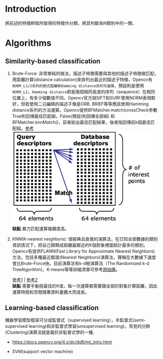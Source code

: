# Introduction

將前述的特徵粹取所取得的特徵作分類，將其判斷為N類別中的一類，

# Algorithms
## Similarity-based classification

1. Brute-Force:
   非常單純的做法，描述子特徵需要與其他的描述子特徵做匹配，用距離計算(distance calculation)來排列出最近的描述子特徵，Opencv有`NORM_L1/2系列的歐式距離和Hamming distance系列可選擇`，預設則是使用`NORM_L2`，`Hamming distance`即是兩個相同長度的序列（sequence）在相同位置上，有多少個數值不同。Opencv官方說SIFT和SURF使用NORM表現較好，但若使用二元編碼的描述子像是ORB, BRIEF等等應該使用Hamming distance系列的方法運算。Opencv提供BFMatcher.match(crossCheck參數True則回傳最佳匹配組，False(預設)則回傳全部組) 和BFMatcher.knnMatch()，前者給出最佳匹配結果，後者指回傳前k個最佳匹配組。[參考](https://docs.opencv.org/4.5.3/d2/de8/group__core__array.html#ggad12cefbcb5291cf958a85b4b67b6149fa7bacbe84d400336a8f26297d8e80e3a2)
   <img src="./assets/Brute_Force.png" width="500" />
   **缺點**
   暴力匹配運算複雜度高。


2. KNN(K-nearest neighbors):
   很經典且直覺的演算法，在已知全部數據的類別資訊情況下，把自己歸類成距離最鄰近的K個對象裡面統計最多的類別。Opencv有提供FLANN(Fast Library for Approximate Nearest Neighbors)方法，包括多種最近鄰居(Nearest Neighbors)演算法，聲稱在大數據下速度會比Brute-Force快。目前演算法有k-d樹演算法（The Randomized k-d TreeAlgorithm)，K-means等等詳細清單可參考[原始碼](https://github.com/opencv/opencv/pull/8245)。

   [參考1](https://docs.opencv.org/4.5.0/dc/dc3/tutorial_py_matcher.html) |
   [參考2](https://opencv24-python-tutorials.readthedocs.io/en/latest/py_tutorials/py_feature2d/py_matcher/py_matcher.html)  
   **缺點**
   需要手動挑最佳的K值，每一次運算都需要跟全部的對象計算距離，因此運算時間和空間隨著資料量擴大而成長。


## Learning-based classification
機器學習模型框架可分成監督式（supervised learning），半監督式(semi-supervised learning)和非監督式學習(unsupervised learning)，常見的分群(Clustering)演算法就是屬於非監督式學的一種．
* https://docs.opencv.org/4.x/dc/dd6/ml_intro.html



* SVM(support vector machine)